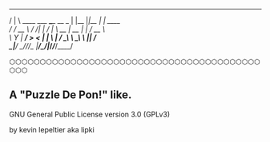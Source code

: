 ﻿   ___ ___               ________       _     _     _                             
  /   |   \  ____ ___  __\____   \__ _ | |__ |_|__ | |   ____                     
 /         \/ __ \\  \/  /|  |  _/  |  \ __ \| __ \| |  / __ \                    
 \    Y    |  ___/ >    < |  |   \  |  / \_\ \ \_\ \ |_|  ___/                    
  \___|___/ \____//__/\_ \|______/\___/|_____/_____/___/\____/

⬡⬡⬡⬡⬡⬡⬡⬡⬡⬡⬡⬡⬡⬡⬡⬡⬡⬡⬡⬡⬡⬡⬡⬡⬡⬡⬡⬡⬡⬡⬡⬡⬡⬡⬡⬡⬡⬡⬡⬡⬡⬡⬡⬡

A  "Puzzle De Pon!" like.
----
GNU General Public License version 3.0 (GPLv3)

by kevin lepeltier aka lipki
